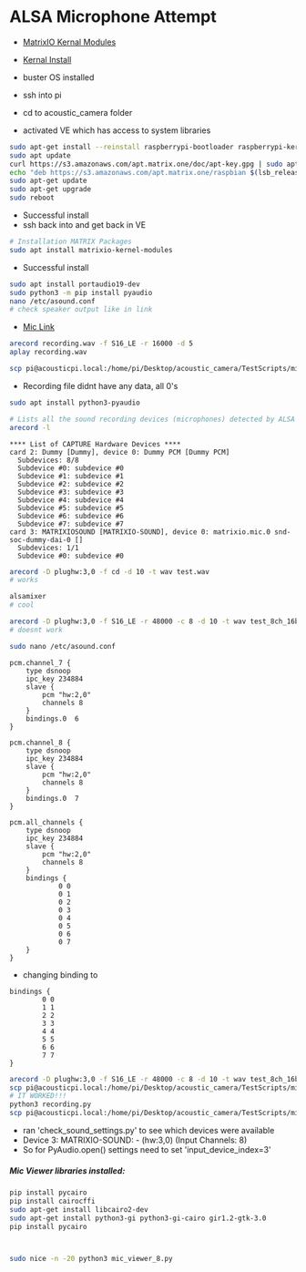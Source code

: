 # ALSA Microphone Attempt
- [MatrixIO Kernal Modules](https://github.com/matrix-io/matrixio-kernel-modules/blob/master/README.md#option-1-package-installation)
- [Kernal Install](https://github.com/matrix-io/matrixio-kernel-modules/blob/master/README.md#option-1-package-installation)
- buster OS installed

- ssh into pi 
- cd to acoustic_camera folder
- activated VE which has access to system libraries

```zsh
sudo apt-get install --reinstall raspberrypi-bootloader raspberrypi-kernel
sudo apt update
curl https://s3.amazonaws.com/apt.matrix.one/doc/apt-key.gpg | sudo apt-key add -
echo "deb https://s3.amazonaws.com/apt.matrix.one/raspbian $(lsb_release -sc) main" | sudo tee /etc/apt/sources.list.d/matrixlabs.list
sudo apt-get update
sudo apt-get upgrade
sudo reboot
```
- Successful install
- ssh back into and get back in VE
```zsh
# Installation MATRIX Packages
sudo apt install matrixio-kernel-modules
```
- Successful install
```zsh
sudo apt install portaudio19-dev 
sudo python3 -m pip install pyaudio
nano /etc/asound.conf
# check speaker output like in link
```
- [Mic Link](https://matrix-io.github.io/matrix-documentation/matrix-voice/resources/microphone/)
```zsh
arecord recording.wav -f S16_LE -r 16000 -d 5
aplay recording.wav

scp pi@acousticpi.local:/home/pi/Desktop/acoustic_camera/TestScripts/mics/recording.wav /Users/KevMcK/Desktop
```
- Recording file didnt have any data, all 0's
```zsh
sudo apt install python3-pyaudio

# Lists all the sound recording devices (microphones) detected by ALSA
arecord -l
```
~~~
**** List of CAPTURE Hardware Devices ****
card 2: Dummy [Dummy], device 0: Dummy PCM [Dummy PCM]
  Subdevices: 8/8
  Subdevice #0: subdevice #0
  Subdevice #1: subdevice #1
  Subdevice #2: subdevice #2
  Subdevice #3: subdevice #3
  Subdevice #4: subdevice #4
  Subdevice #5: subdevice #5
  Subdevice #6: subdevice #6
  Subdevice #7: subdevice #7
card 3: MATRIXIOSOUND [MATRIXIO-SOUND], device 0: matrixio.mic.0 snd-soc-dummy-dai-0 []
  Subdevices: 1/1
  Subdevice #0: subdevice #0
~~~

```zsh
arecord -D plughw:3,0 -f cd -d 10 -t wav test.wav
# works

alsamixer
# cool

arecord -D plughw:3,0 -f S16_LE -r 48000 -c 8 -d 10 -t wav test_8ch_16bit.wav
# doesnt work

sudo nano /etc/asound.conf
```
~~~
pcm.channel_7 {
    type dsnoop
    ipc_key 234884
    slave {
        pcm "hw:2,0"
        channels 8
    }
    bindings.0  6
}

pcm.channel_8 {
    type dsnoop
    ipc_key 234884
    slave {
        pcm "hw:2,0"
        channels 8
    }
    bindings.0  7
}

pcm.all_channels {
    type dsnoop
    ipc_key 234884
    slave {
        pcm "hw:2,0"
        channels 8
    }
    bindings {
            0 0
            0 1
            0 2
            0 3
            0 4
            0 5
            0 6
            0 7
    }
}
~~~
- changing binding to 
~~~
bindings {
        0 0
        1 1
        2 2
        3 3
        4 4
        5 5
        6 6
        7 7
}
~~~
```zsh
arecord -D plughw:3,0 -f S16_LE -r 48000 -c 8 -d 10 -t wav test_8ch_16bit.wav
scp pi@acousticpi.local:/home/pi/Desktop/acoustic_camera/TestScripts/mics/test_8ch_16bit.wav /Users/KevMcK/Desktop
# IT WORKED!!!
python3 recording.py
scp pi@acousticpi.local:/home/pi/Desktop/acoustic_camera/TestScripts/mics/output4.wav /Users/KevMcK/Desktop
```
- ran 'check_sound_settings.py' to see which devices were available
- Device 3: MATRIXIO-SOUND: - (hw:3,0) (Input Channels: 8)
- So for PyAudio.open() settings need to set 'input_device_index=3'

##### Mic Viewer libraries installed:

```zsh
pip install pycairo
pip install cairocffi
sudo apt-get install libcairo2-dev
sudo apt-get install python3-gi python3-gi-cairo gir1.2-gtk-3.0
pip install pycairo



sudo nice -n -20 python3 mic_viewer_8.py
```






